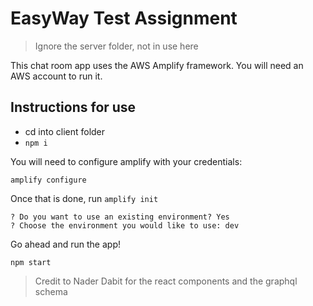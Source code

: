 # EasyWay Test Assignment

> Ignore the server folder, not in use here

This chat room app uses the AWS Amplify framework. You will need an AWS account to run it.

## Instructions for use

- cd into client folder
- `npm i`

You will need to configure amplify with your credentials:

`amplify configure`

Once that is done, run `amplify init`

```
? Do you want to use an existing environment? Yes
? Choose the environment you would like to use: dev
```

Go ahead and run the app!

`npm start`

> Credit to Nader Dabit for the react components and the graphql schema


